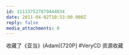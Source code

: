 ```yaml
---
id: 111137527879444034
date: 2011-04-02T10:53:00.000Z
reply: false
media_attachments: 0
---
```


收藏了《亚当》(Adam)[720P] #VeryCD 资源收藏 ​​​​

